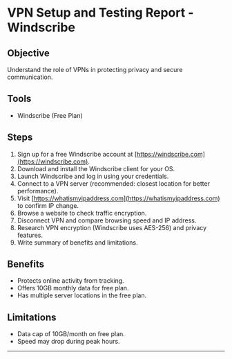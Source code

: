 # VPN Setup and Testing Report - Windscribe

## Objective
Understand the role of VPNs in protecting privacy and secure communication.

## Tools
- Windscribe (Free Plan)

## Steps
1. Sign up for a free Windscribe account at [https://windscribe.com](https://windscribe.com).
2. Download and install the Windscribe client for your OS.
3. Launch Windscribe and log in using your credentials.
4. Connect to a VPN server (recommended: closest location for better performance).
5. Visit [https://whatismyipaddress.com](https://whatismyipaddress.com) to confirm IP change.
6. Browse a website to check traffic encryption.
7. Disconnect VPN and compare browsing speed and IP address.
8. Research VPN encryption (Windscribe uses AES-256) and privacy features.
9. Write summary of benefits and limitations.

## Benefits
- Protects online activity from tracking.
- Offers 10GB monthly data for free plan.
- Has multiple server locations in the free plan.

## Limitations
- Data cap of 10GB/month on free plan.
- Speed may drop during peak hours.

---
